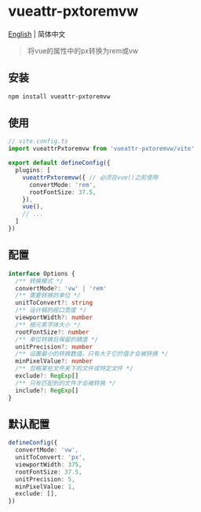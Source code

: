 # vueattr-pxtoremvw

[English](./README.md) | 简体中文

> 将vue的属性中的px转换为rem或vw

## 安装

```bash
npm install vueattr-pxtoremvw
```

## 使用

```typescript
// vite.config.ts
import vueattrPxtoremvw from 'vueattr-pxtoremvw/vite'

export default defineConfig({
  plugins: [
    vueattrPxtoremvw({ // 必须在vue()之前使用
      convertMode: 'rem',
      rootFontSize: 37.5,
    }),
    vue(),
    // ...
  ]
})
```

## 配置

```typescript
interface Options {
  /** 转换模式 */
  convertMode?: 'vw' | 'rem'
  /** 需要转换的单位 */
  unitToConvert?: string
  /** 设计稿的视口宽度 */
  viewportWidth?: number
  /** 根元素字体大小 */
  rootFontSize?: number
  /** 单位转换后保留的精度 */
  unitPrecision?: number
  /** 设置最小的转换数值，只有大于它的值才会被转换 */
  minPixelValue?: number
  /** 忽略某些文件夹下的文件或特定文件 */
  exclude?: RegExp[]
  /** 只有匹配到的文件才会被转换 */
  include?: RegExp[]
}
```

## 默认配置

```typescript
defineConfig({
  convertMode: 'vw',
  unitToConvert: 'px',
  viewportWidth: 375,
  rootFontSize: 37.5,
  unitPrecision: 5,
  minPixelValue: 1,
  exclude: [],
})
```
